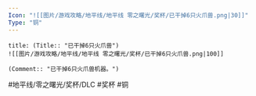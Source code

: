 ```yaml
---
Icon: "![[图片/游戏攻略/地平线/地平线 零之曙光/奖杯/已干掉6只火爪兽.png|30]]"
Type: "铜"
---
```

```ad-common-bronze-trophy
title: (Title:: "已干掉6只火爪兽")
![[图片/游戏攻略/地平线/地平线 零之曙光/奖杯/已干掉6只火爪兽.png|100]]

(Comment:: "已干掉6只火爪兽机器。")
```

#地平线/零之曙光/奖杯/DLC #奖杯 #铜
